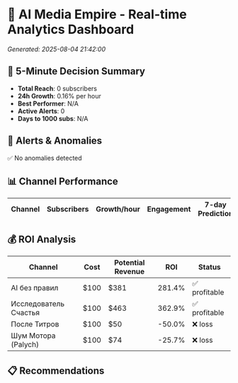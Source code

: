 # 🚀 AI Media Empire - Real-time Analytics Dashboard

*Generated: 2025-08-04 21:42:00*

## 🎯 5-Minute Decision Summary

- **Total Reach**: 0 subscribers
- **24h Growth**: 0.16% per hour
- **Best Performer**: N/A
- **Active Alerts**: 0
- **Days to 1000 subs**: N/A

## 🚨 Alerts & Anomalies

✅ No anomalies detected

## 📊 Channel Performance

| Channel | Subscribers | Growth/hour | Engagement | 7-day Prediction |
|---------|------------|-------------|------------|------------------|

## 💰 ROI Analysis

| Channel | Cost | Potential Revenue | ROI | Status |
|---------|------|------------------|-----|--------|
| AI без правил | $100 | $381 | 281.4% | ✅ profitable |
| Исследователь Счастья | $100 | $463 | 362.9% | ✅ profitable |
| После Титров | $100 | $50 | -50.0% | ❌ loss |
| Шум Мотора (Palych) | $100 | $74 | -25.7% | ❌ loss |

## 📋 Recommendations


